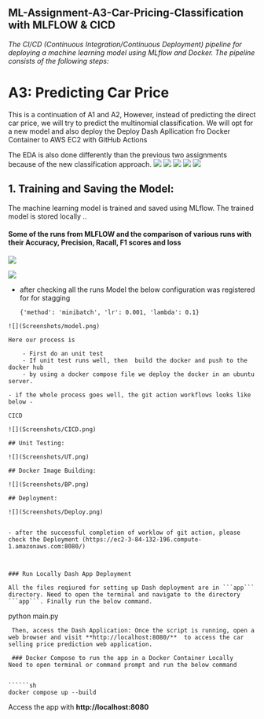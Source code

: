 ## ML-Assignment-A3-Car-Pricing-Classification with MLFLOW & CICD

*The CI/CD (Continuous Integration/Continuous Deployment) pipeline for deploying a machine learning model using MLflow and Docker. The pipeline consists of the following steps:*

# A3: Predicting Car Price

This is a continuation of A1 and A2, However, instead of predicting the direct car price, we will try to predict the multinomial classification. We will opt for a new model and also deploy the Deploy Dash Apllication fro Docker Container to AWS EC2 with GitHub Actions


The EDA is also done differently than the previous two assignments because of the new classification approach.
![](Screenshots/1.png)
![](Screenshots/2.png)
![](Screenshots/3.png)
![](Screenshots/CORR.png)
![](Screenshots/PPS.png)


## 1. Training and Saving the Model: 

The machine learning model is trained and saved using MLflow. The trained model is stored locally ..

#### Some of the runs from MLFLOW and the comparison of various runs with their Accuracy, Precision, Racall, F1 scores and loss

![](Screenshots/mlflow.png)

![](Screenshots/MLRun.png)

- after checking all the runs Model the below configuration was registered for for stagging 

   ```{'method': 'minibatch', 'lr': 0.001, 'lambda': 0.1}``` 


```
![](Screenshots/model.png)

Here our process is

    - First do an unit test 
    - If unit test runs well, then  build the docker and push to the docker hub
    - by using a docker compose file we deploy the docker in an ubuntu server.

- if the whole process goes well, the git action workflows looks like below - 

CICD

![](Screenshots/CICD.png)

## Unit Testing: 

![](Screenshots/UT.png)

## Docker Image Building: 

![](Screenshots/BP.png)

## Deployment: 

![](Screenshots/Deploy.png)


- after the successful completion of worklow of git action, please check the Deployment (https://ec2-3-84-132-196.compute-1.amazonaws.com:8080/) 



### Run Locally Dash App Deployment 

All the files reqiured for setting up Dash deployment are in ```app``` directory. Need to open the terminal and navigate to the directory ```app```. Finally run the below command.

 ```
 python main.py
 ```
  Then, access the Dash Application: Once the script is running, open a web browser and visit **http://localhost:8080/**  to access the car selling price prediction web application.

  ### Docker Compose to run the app in a Docker Container Locally
Need to open terminal or command prompt and run the below command 


``````sh
docker compose up --build

```````

Access the app with **http://localhost:8080**


